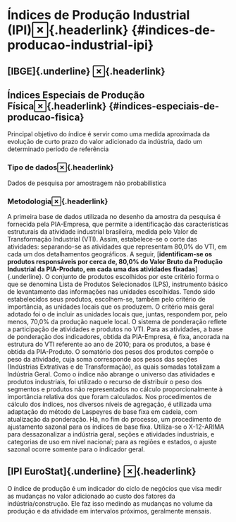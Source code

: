 Índices de Produção Industrial (IPI)[](#indices-de-producao-industrial-ipi "Permanent link"){.headerlink} {#indices-de-producao-industrial-ipi}
==========================================================================================================

[IBGE]{.underline} [](#ibge "Permanent link"){.headerlink}
-----------------------------------------------------------

Índices Especiais de Produção Física[](#indices-especiais-de-producao-fisica "Permanent link"){.headerlink} {#indices-especiais-de-producao-fisica}
------------------------------------------------------------------------------------------------------------

Principal objetivo do índice é servir como uma medida aproximada da
evolução de curto prazo do valor adicionado da indústria, dado um
determinado período de referência

### Tipo de dados[](#tipo-de-dados "Permanent link"){.headerlink}

Dados de pesquisa por amostragem não probabilística

### Metodologia[](#metodologia "Permanent link"){.headerlink}

A primeira base de dados utilizada no desenho da amostra da pesquisa é
fornecida pela PIA-Empresa, que permite a identificação das
características estruturais da atividade industrial brasileira, medida
pelo Valor de Transformação Industrial (VTI). Assim, estabelece-se o
corte das atividades: separando-se as atividades que representam 80,0%
do VTI, em cada um dos detalhamentos geográficos. A seguir,
[**identificam-se os produtos responsáveis por cerca de, 80,0% do Valor
Bruto da Produção Industrial da PIA-Produto, em cada uma das atividades
fixadas**]{.underline}. O conjunto de produtos escolhidos por este
critério forma o que se denomina Lista de Produtos Selecionados (LPS),
instrumento básico de levantamento das informações nas unidades
escolhidas. Tendo sido estabelecidos seus produtos, escolhem-se, também
pelo critério de importância, as unidades locais que os produzem. O
critério mais geral adotado foi o de incluir as unidades locais que,
juntas, respondem por, pelo menos, 70,0% da produção naquele local. O
sistema de ponderação reflete a participação de atividades e produtos no
VTI. Para as atividades, a base de ponderação dos indicadores, obtida da
PIA-Empresa, é fixa, ancorada na estrutura do VTI referente ao ano de
2010; para os produtos, a base é obtida da PIA-Produto. O somatório dos
pesos dos produtos compõe o peso da atividade, cuja soma corresponde aos
pesos das seções (Indústrias Extrativas e de Transformação), as quais
somadas totalizam a Indústria Geral. Como o índice não abrange o
universo das atividades e produtos industriais, foi utilizado o recurso
de distribuir o peso dos segmentos e produtos não representados no
cálculo proporcionalmente à importância relativa dos que foram
calculados. Nos procedimentos de cálculo dos índices, nos diversos
níveis de agregação, é utilizada uma adaptação do método de Laspeyres de
base fixa em cadeia, com atualização da ponderação. Há, no fim do
processo, um procedimento de ajustamento sazonal para os índices de base
fixa. Utiliza-se o X-12-ARIMA para dessazonalizar a indústria geral,
seções e atividades industriais, e categorias de uso em nível nacional;
para as regiões e estados, o ajuste sazonal ocorre somente para o
indicador geral.

[IPI EuroStat]{.underline} [](#ipi-eurostat "Permanent link"){.headerlink}
---------------------------------------------------------------------------

O índice de produção é um indicador do ciclo de negócios que visa medir
as mudanças no valor adicionado ao custo dos fatores da
indústria/construção. Ele faz isso medindo as mudanças no volume da
produção e da atividade em intervalos próximos, geralmente mensais.
